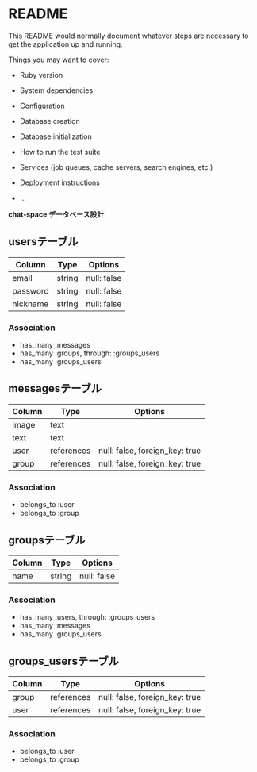 # README

This README would normally document whatever steps are necessary to get the
application up and running.

Things you may want to cover:

* Ruby version

* System dependencies

* Configuration

* Database creation

* Database initialization

* How to run the test suite

* Services (job queues, cache servers, search engines, etc.)

* Deployment instructions

* ...

**chat-space データベース設計**

## usersテーブル

|Column|Type|Options|
|------|----|-------|
|email|string|null: false|
|password|string|null: false|
|nickname|string|null: false|

### Association
- has_many :messages
- has_many :groups, through: :groups_users
- has_many :groups_users

## messagesテーブル

|Column|Type|Options|
|------|----|-------|
|image|text|
|text|text|
|user|references|null: false, foreign_key: true|
|group|references|null: false, foreign_key: true|

### Association
- belongs_to :user
- belongs_to :group

## groupsテーブル

|Column|Type|Options|
|------|----|-------|
|name|string|null: false|
### Association
- has_many :users, through: :groups_users
- has_many :messages
- has_many :groups_users

## groups_usersテーブル

|Column|Type|Options|
|------|----|-------|
|group|references|null: false, foreign_key: true|
|user|references|null: false, foreign_key: true|
### Association
- belongs_to :user
- belongs_to :group
